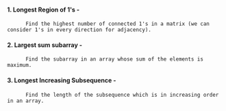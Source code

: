 #### 1. Longest Region of 1's -
          Find the highest number of connected 1's in a matrix (we can consider 1's in every direction for adjacency).
          
#### 2. Largest sum subarray -
          Find the subarray in an array whose sum of the elements is maximum. 
          
#### 3. Longest Increasing Subsequence -
          Find the length of the subsequence which is in increasing order in an array.
          
